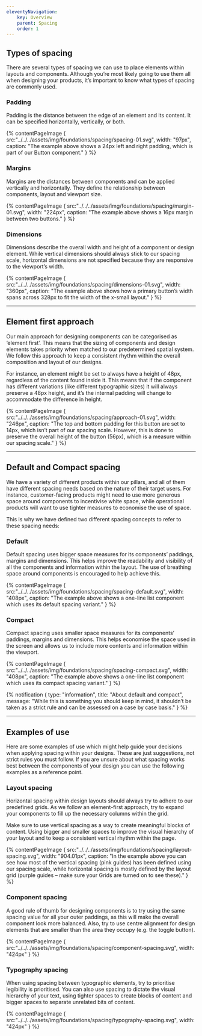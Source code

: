 ```yaml
---
eleventyNavigation:
    key: Overview
    parent: Spacing
    order: 1
---
```

## Types of spacing

There are several types of spacing we can use to place elements within layouts and components. Although you’re most likely going to use them all when designing your products, it’s important to know what types of spacing are commonly used.

### Padding

Padding is the distance between the edge of an element and its content. It can be specified horizontally, vertically, or both.


{% contentPageImage {
src:"../../../assets/img/foundations/spacing/spacing-01.svg",
width: "97px",
caption: "The example above shows a 24px left and right padding, which is part of our Button component."
} %}

### Margins

Margins are the distances between components and can be applied vertically and horizontally. They define the relationship between components, layout and viewport size.

{% contentPageImage {
src:"../../../assets/img/foundations/spacing/margin-01.svg",
width: "224px",
caption: "The example above shows a 16px margin between two buttons."
} %}

### Dimensions

Dimensions describe the overall width and height of a component or design element. While vertical dimensions should always stick to our spacing scale, horizontal dimensions are not specified because they are responsive to the viewport’s width.

{% contentPageImage {
src:"../../../assets/img/foundations/spacing/dimensions-01.svg",
width: "360px",
caption: "The example above shows how a primary button’s width spans across 328px to fit the width of the x-small layout."
} %}

---

## Element first approach

Our main approach for designing components can be categorised as ‘element first’. This means that the sizing of components and design elements takes priority when matched to our predetermined spatial system. We follow this approach to keep a consistent rhythm within the overall composition and layout of our designs.

For instance, an element might be set to always have a height of 48px, regardless of the content found inside it. This means that if the component has different variations (like different typographic sizes) it will always preserve a 48px height, and it’s the internal padding will change to accommodate the difference in height.

{% contentPageImage {
src:"../../../assets/img/foundations/spacing/approach-01.svg",
width: "246px",
caption: "The top and bottom padding for this button are set to 14px, which isn’t part of our spacing scale. However, this is done to preserve the overall height of the button (56px), which is a measure within our spacing scale."
} %}

---

## Default and Compact spacing

We have a variety of different products within our pillars, and all of them have different spacing needs based on the nature of their target users. For instance, customer-facing products might need to use more generous space around components to incentivise white space, while operational products will want to use tighter measures to economise the use of space.

This is why we have defined two different spacing concepts to refer to these spacing needs:

### Default

Default spacing uses bigger space measures for its components’ paddings, margins and dimensions. This helps improve the readability and visibility of all the components and information within the layout. The use of breathing space around components is encouraged to help achieve this.

{% contentPageImage {
src:"../../../assets/img/foundations/spacing/spacing-default.svg",
width: "408px",
caption: "The example above shows a one-line list component which uses its default spacing variant."
} %}

### Compact

Compact spacing uses smaller space measures for its components’ paddings, margins and dimensions. This helps economise the space used in the screen and allows us to include more contents and information within the viewport.

{% contentPageImage {
src:"../../../assets/img/foundations/spacing/spacing-compact.svg",
width: "408px",
caption: "The example above shows a one-line list component which uses its compact spacing variant."
} %}

{% notification {
type: "information",
title: "About default and compact",
message: "While this is something you should keep in mind, it shouldn’t be taken as a strict rule and can be assessed on a case by case basis."
} %}

---

## Examples of use

Here are some examples of use which might help guide your decisions when applying spacing within your designs. These are just suggestions, not strict rules you must follow. If you are unsure about what spacing works best between the components of your design you can use the following examples as a reference point.


### Layout spacing

Horizontal spacing within design layouts should always try to adhere to our predefined grids. As we follow an element-first approach, try to expand your components to fill up the necessary columns within the grid.

Make sure to use vertical spacing as a way to create meaningful blocks of content. Using bigger and smaller spaces to improve the visual hierarchy of your layout and to keep a consistent vertical rhythm within the page.

{% contentPageImage {
src:"../../../assets/img/foundations/spacing/layout-spacing.svg",
width: "904.01px",
caption: "In the example above you can see how most of the vertical spacing (pink guides) has been defined using our spacing scale, while horizontal spacing is mostly defined by the layout grid (purple guides – make sure your Grids are turned on to see these)."
} %}


### Component spacing

A good rule of thumb for designing components is to try using the same spacing value for all your outer paddings, as this will make the overall component look more balanced. Also, try to use centre alignment for design elements that are smaller than the area they occupy (e.g. the toggle button).

{% contentPageImage {
src:"../../../assets/img/foundations/spacing/component-spacing.svg",
width: "424px"
} %}

### Typography spacing

When using spacing between typographic elements, try to prioritise legibility is prioritised. You can also use spacing to dictate the visual hierarchy of your text, using tighter spaces to create blocks of content and bigger spaces to separate unrelated bits of content.

{% contentPageImage {
src:"../../../assets/img/foundations/spacing/typography-spacing.svg",
width: "424px"
} %}
